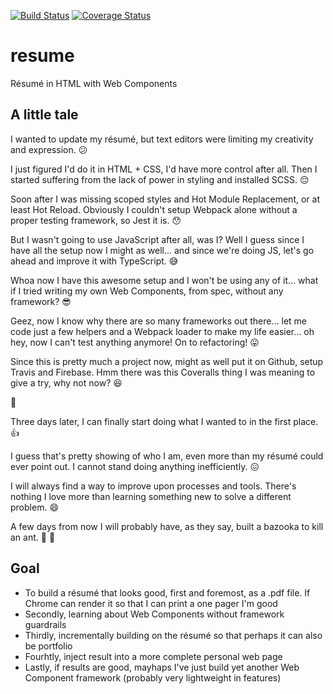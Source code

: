 [![Build Status](https://travis-ci.org/rabelloo/resume.svg?branch=master)](https://travis-ci.org/rabelloo/resume)
[![Coverage Status](https://coveralls.io/repos/github/rabelloo/resume/badge.svg?branch=master)](https://coveralls.io/github/rabelloo/resume?branch=master)

# resume
Résumé in HTML with Web Components

## A little tale
I wanted to update my résumé, but text editors were limiting my creativity and expression. :confused:

I just figured I'd do it in HTML + CSS, I'd have more control after all.
Then I started suffering from the lack of power in styling and installed SCSS. :pensive:

Soon after I was missing scoped styles and Hot Module Replacement, or at least Hot Reload.
Obviously I couldn't setup Webpack alone without a proper testing framework, so Jest it is. :hushed:

But I wasn't going to use JavaScript after all, was I?
Well I guess since I have all the setup now I might as well...
and since we're doing JS, let's go ahead and improve it with TypeScript. :sweat_smile:

Whoa now I have this awesome setup and I won't be using any of it...
what if I tried writing my own Web Components, from spec, without any framework? :sunglasses:

Geez, now I know why there are so many frameworks out there...
let me code just a few helpers and a Webpack loader to make my life easier...
oh hey, now I can't test anything anymore! On to refactoring! :stuck_out_tongue:

Since this is pretty much a project now, might as well put it on Github, setup Travis and Firebase.
Hmm there was this Coveralls thing I was meaning to give a try, why not now? :satisfied:

:running:

Three days later, I can finally start doing what I wanted to in the first place. :+1:

I guess that's pretty showing of who I am, even more than my résumé could ever point out.
I cannot stand doing anything inefficiently. :confounded:

I will always find a way to improve upon processes and tools.
There's nothing I love more than learning something new to solve a different problem. :smile:

A few days from now I will probably have, as they say, built a bazooka to kill an ant. :rocket: :ant: 

## Goal
- To build a résumé that looks good, first and foremost, as a .pdf file. If Chrome can render it so that I can print a one pager I'm good
- Secondly, learning about Web Components without framework guardrails
- Thirdly, incrementally building on the résumé so that perhaps it can also be portfolio
- Fourhtly, inject result into a more complete personal web page
- Lastly, if results are good, mayhaps I've just build yet another Web Component framework (probably very lightweight in features)
